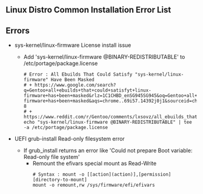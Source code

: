 ## Linux Distro Common Installation Error List


## Errors
- sys-kernel/linux-firmware License install issue
    + Add 'sys-kernel/linux-firmware @BINARY-REDISTRIBUTABLE' to /etc/portage/package.license
        ```console
        # Error : All Ebuilds That Could Satisfy "sys-kernel/linux-firmware" Have Been Masked
        # + https://www.google.com/search?q=Gentoo+all+ebuilds+that+could+satisfyt+linux-firmware+has+been+masked&rlz=1C1CHBD_enSG945SG945&oq=Gentoo+all+ebuilds+that+could+satisfyt+linux-firmware+has+been+masked&aqs=chrome..69i57.14392j0j1&sourceid=chrome&ie=UTF-8
        # + https://www.reddit.com/r/Gentoo/comments/lxsovz/all_ebuilds_that_could_satisfy/
        echo "sys-kernel/linux-firmware @BINARY-REDISTRIBUTABLE" | tee -a /etc/portage/package.license
        ```

- UEFI grub-install Read-only filesystem error
    - If grub_install returns an error like 'Could not prepare Boot variable: Read-only file system'
        + Remount the efivars special mount as Read-Write
            ```console
            # Syntax : mount -o [[action](action)],[permission] [directory-to-mount]
            mount -o remount,rw /sys/firmware/efi/efivars
            ```
